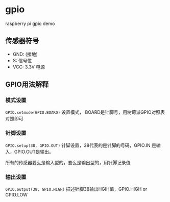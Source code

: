 # gpio
raspberry pi gpio demo

## 传感器符号
- GND: (接地)
- S: 信号位
- VCC: 3.3V 电源

## GPIO用法解释

### 模式设置
`GPIO.setmode(GPIO.BOARD)`
设置模式， BOARD是针脚号，用树莓派GPIO对照表对照即可

### 针脚设置
`GPIO.setup(38, GPIO.OUT)`
针脚设置，38代表的是针脚的号码，GPIO.IN 是输入，GPIO.OUT是输出。

所有的传感器要么是输入型的，要么是输出型的，用针脚记录值

### 输出设置
`GPIO.output(38, GPIO.HIGH)`
描述针脚38输出HGIH值，GPIO.HIGH or GPIO.LOW



